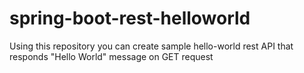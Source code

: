 # spring-boot-rest-helloworld
Using this repository you can create sample hello-world rest API that responds "Hello World" message on GET request

